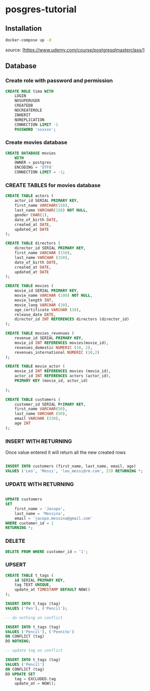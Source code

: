 # posgres-tutorial

## Installation

```bash
docker-compose up -d
```

source: [https://www.udemy.com/course/postgresqlmasterclass/]

## Database 

### Create role with password and permission

```sql
CREATE ROLE tima WITH
	LOGIN
	NOSUPERUSER
	CREATEDB
	NOCREATEROLE
	INHERIT
	NOREPLICATION
	CONNECTION LIMIT -1
	PASSWORD 'xxxxxx';
```

### Create movies database 
```sql
CREATE DATABASE movies
    WITH 
    OWNER = postgres
    ENCODING = 'UTF8'
    CONNECTION LIMIT = -1;
```

### CREATE TABLES for movies database

```sql
CREATE TABLE actors (
	actor_id SERIAL PRIMARY KEY, 
	first_name VARCHAR(150), 
	last_name VARCHAR(150) NOT NULL, 
	gender CHAR(1),
	date_of_birth DATE,
	created_at DATE, 
	updated_at DATE
);

CREATE TABLE directors (
	director_id SERIAL PRIMARY KEY,
	first_name VARCHAR (150),
	last_name VARCHAR (150),
	date_of_birth DATE, 
	created_at DATE, 
	updated_at DATE
);

CREATE TABLE movies (
	movie_id SERIAL PRIMARY KEY, 
	movie_name VARCHAR (100) NOT NULL, 
	movie_length INT, 
	movie_lang VARCHAR (20), 
	age_certificate VARCHAR (10), 
	release_date DATE, 
	director_id INT REFERENCES directors (director_id)
);

CREATE TABLE movies_revenues (
	revenue_id SERIAL PRIMARY KEY, 
	movie_id INT REFERENCES movies(movie_id), 
	revenues_domestic NUMERIC (10, 2), 
	revenues_international NUMERIC (10,2)
);

CREATE TABLE movie_actor (
	movie_id INT REFERENCES movies (movie_id),
	actor_id INT REFERENCES actors (actor_id), 
	PRIMARY KEY (movie_id, actor_id)
	
);

CREATE TABLE customers (
	customer_id SERIAL PrIMARY KEY, 
	first_name VARCHAR(50), 
	last_name VARCHAR (50), 
	email VARCHAR (150),
	age INT
);

```

### INSERT WITH RETURNING
Once value entered it will return all the new created rows

```sql

INSERT INTO customers (first_name, last_name, email, age)
VALUES ('Leo', 'Messi', 'leo_messi@rm.com', 23) RETURNING *;

```

### UPDATE WITH RETURNING

```sql

UPDATE customers
SET 
	first_name = 'Jacopo', 
	last_name = 'Messina', 
	email = 'jacopo.messina@gmail.com'
WHERE customer_id = 1
RETURNING *;

```

### DELETE 

```sql
DELETE FROM WHERE customer_id = '1'; 
```

### UPSERT 
```sql
CREATE TABLE t_tags (
	id SERIAL PRIMARY KEY, 
	tag TEXT UNIQUE, 
	update_at TIMESTAMP DEFAULT NOW()
);

INSERT INTO t_tags (tag)
VALUES ('Pen'), ('Pencil');

-- do nothing on conflict 

INSERT INTO t_tags (tag)
VALUES ('Pencil'), ('Pennito')
ON CONFLICT (tag) 
DO NOTHING;

-- update tag on conflict

INSERT INTO t_tags (tag)
VALUES ('Pencil')
ON CONFLICT (tag) 
DO UPDATE SET 
	tag = EXCLUDED.tag
	update_at = NOW();

```